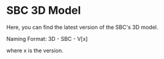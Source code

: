 # SBC 3D Model

Here, you can find the latest version of the SBC's 3D model. 

Naming Format: 3D - SBC - V[x]

where x is the version.
